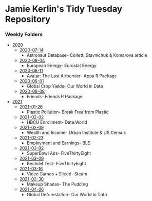 # Jamie Kerlin's Tidy Tuesday Repository

### Weekly Folders
* [2020](https://github.com/jamiekerlin/tidytuesday/tree/master/2020)
   * [2020-07-14](https://github.com/jamiekerlin/tidytuesday/tree/master/2020/2020_07_14)  
      * Astronaut Database- Corlett, Stavnichuk & Komarova article   
   * [2020-08-04](https://github.com/jamiekerlin/tidytuesday/tree/master/2020/2020_08_04)
      * European Energy- Eurostat Energy  
   * [2020-08-11](https://github.com/jamiekerlin/tidytuesday/tree/master/2020/2020_08_11)
      * Avatar: The Last Airbender- Appa R Package   
   * [2020-09-01](https://github.com/jamiekerlin/tidytuesday/tree/master/2020/2020_09_01)
      * Global Crop Yields- Our World in Data 
   * [2020-09-08](https://github.com/jamiekerlin/tidytuesday/tree/master/2020/2020_09_08)
      * Friends- Friends R Package  
* [2021](https://github.com/jamiekerlin/tidytuesday/tree/master/2021)
   * [2021-01-26](https://github.com/jamiekerlin/tidytuesday/tree/master/2021/2021_01_26)
      * Plastic Pollution- Break Free from Plastic  
   * [2021-02-02](https://github.com/jamiekerlin/tidytuesday/tree/master/2021/2021_02_02)
     * HBCU Enrollment- Data.World
   * [2021-02-09](https://github.com/jamiekerlin/tidytuesday/tree/master/2021/2021_02_09)
     * Wealth and Income- Urban Institute & US Census
   * [2021-02-23](https://github.com/jamiekerlin/tidytuesday/tree/master/2021/2021_02_23)
      * Employment and Earnings- BLS
   * [2021-03-02](https://github.com/jamiekerlin/tidytuesday/tree/master/2021/2021_03_02)
     * SuperBowl Ads- FiveThirtyEight 
   * [2021-03-09](https://github.com/jamiekerlin/tidytuesday/tree/master/2021/2021_03_09)
      * Bechdel Test- FiveThirtyEight
   * [2021-03-16](https://github.com/jamiekerlin/tidytuesday/tree/master/2021/2021_03_16)
      * Video Games + Sliced- Steam
   * [2021-03-30](https://github.com/jamiekerlin/tidytuesday/tree/master/2021/2021_03_30)
      * Makeup Shades- The Pudding
   * [2021-04-06](https://github.com/jamiekerlin/tidytuesday/tree/master/2021/2021_04_06)
      * Global Deforestation- Our World in Data
